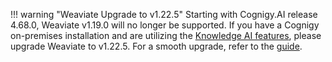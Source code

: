 !!! warning "Weaviate Upgrade to v1.22.5"
    Starting with Cognigy.AI release 4.68.0, Weaviate v1.19.0 will no longer be supported. If you have a Cognigy on-premises installation and are utilizing the [Knowledge AI features](https://docs.cognigy.com/ai/knowledge-ai/overview/), please upgrade Weaviate to v1.22.5. For a smooth upgrade, refer to the [guide](https://docs.cognigy.com/ai/installation/migration/weaviate-upgrade-to-1.22.5/).